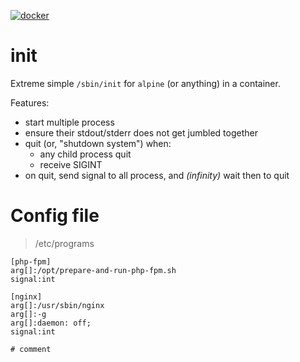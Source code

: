 [![docker](https://img.shields.io/docker/pulls/gongt/alpine-init.svg)](https://hub.docker.com/r/gongt/alpine-init)

# init

Extreme simple `/sbin/init` for `alpine` (or anything) in a container.

Features:
* start multiple process
* ensure their stdout/stderr does not get jumbled together
* quit (or, "shutdown system") when:
	* any child process quit
	* receive SIGINT
* on quit, send signal to all process, and *(infinity)* wait then to quit

# Config file

> /etc/programs

```text
[php-fpm]
arg[]:/opt/prepare-and-run-php-fpm.sh
signal:int

[nginx]
arg[]:/usr/sbin/nginx
arg[]:-g
arg[]:daemon: off;
signal:int

# comment

```
